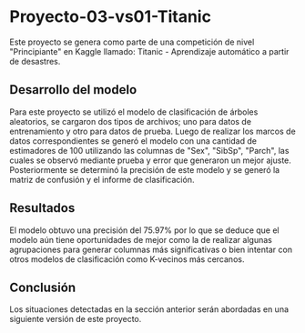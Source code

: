 # Proyecto-03-vs01-Titanic
Este proyecto se genera como parte de una competición de nivel "Principiante" en Kaggle llamado: Titanic - Aprendizaje automático a partir de desastres.
## Desarrollo del modelo
Para este proyecto se utilizó el modelo de clasificación de árboles aleatorios, se cargaron dos tipos de archivos; uno para datos de entrenamiento y otro para datos de prueba. Luego de realizar los marcos de datos correspondientes se generó el modelo con una cantidad de estimadores de 100 utilizando las columnas de "Sex", "SibSp", "Parch", las cuales se observó mediante prueba y error que generaron un mejor ajuste. Posteriormente se determinó la precisión de este modelo y se generó la matriz de confusión y el informe de clasificación.
## Resultados
El modelo obtuvo una precisión del 75.97% por lo que se deduce que el modelo aún tiene oportunidades de mejor como la de realizar algunas agrupaciones para generar columnas más significativas o bien intentar con otros modelos de clasificación como K-vecinos más cercanos.
## Conclusión
Los situaciones detectadas en la sección anterior serán abordadas en una siguiente versión de este proyecto.
